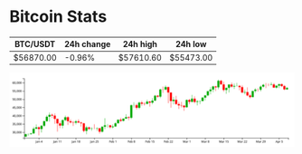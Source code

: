 # Bitcoin Stats

BTC/USDT|24h change|24h high|24h low|
|---|---|---|---|
|$56870.00|-0.96%|$57610.60|$55473.00|

<img src="./chart.svg">
